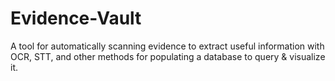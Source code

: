 # Evidence-Vault
A tool for automatically scanning evidence to extract useful information with OCR, STT, and other methods for populating a database to query &amp; visualize it.
